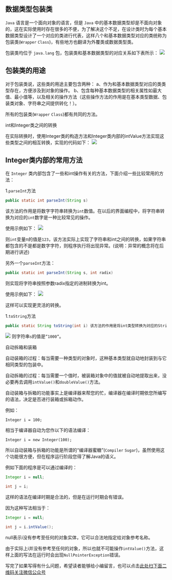 ## 数据类型包装类


`Java` 语言是一个面向对象的语言，但是 `Java` 中的基本数据类型却是不面向对象的，这在实际使用时存在很多的不便，为了解决这个不足，在设计类时为每个基本数据类型设计了一个对应的类进行代表，这样八个和基本数据类型对应的类统称为包装类(`Wrapper` `Class`)，有些地方也翻译为外覆类或数据类型类。



包装类均位于 `java.lang` 包，包装类和基本数据类型的对应关系如下表所示：
![](https://gitee.com/duchaochen/gongzhonghao/raw/master/4/35-1.jpg)

## 包装类的用途

对于包装类说，这些类的用途主要包含两种：
  a、作为和基本数据类型对应的类类型存在，方便涉及到对象的操作。
  b、包含每种基本数据类型的相关属性如最大值、最小值等，以及相关的操作方法（这些操作方法的作用是在基本类型数据、包装类对象、字符串之间提供转化！）。

所有的包装类(`Wrapper` `Class`)都有共同的方法。


int和Integer类之间的转换

在实际转换时，使用Integer类的构造方法和Integer类内部的intValue方法实现这些类型之间的相互转换，实现的代码如下：
![](https://gitee.com/duchaochen/gongzhonghao/raw/master/4/35-2.jpg)

## Integer类内部的常用方法


在 `Integer` 类内部包含了一些和int操作有关的方法，下面介绍一些比较常用的方法： 

1.`parseInt`方法

 ```java
public static int parseInt(String s)
```

该方法的作用是将数字字符串转换为`int`数值。在以后的界面编程中，将字符串转换为对应的`int`数字是一种比较常见的操作。



使用示例如下：
![](https://gitee.com/duchaochen/gongzhonghao/raw/master/4/35-6.jpg)

则`int`变量n的值是`123`，该方法实际上实现了字符串和int之间的转换，如果字符串都包含的不是都是数字字符，则程序执行将出现异常。(说明：异常的概念将在后期进行讲述)



另外一个`parseInt`方法：

  ```java
 public static int parseInt(String s, int radix)
```

则实现将字符串按照参数radix指定的进制转换为int。



使用示例如下：
![](https://gitee.com/duchaochen/gongzhonghao/raw/master/4/35-7.jpg)

这样可以实现更灵活的转换。

1.`toString`方法
```java
public static String toString(int i) 该方法的作用是将int类型转换为对应的String类型。使用示例代码如下： 
```
![](https://gitee.com/duchaochen/gongzhonghao/raw/master/4/35-8.jpg)
则字符串`s`的值是`”1000”`。


自动拆箱和装箱


自动装箱的过程：每当需要一种类型的对象时，这种基本类型就自动地封装到与它相同类型的包装中。


自动拆箱的过程：每当需要一个值时，被装箱对象中的值就被自动地提取出来，没必要再去调用`intValue()`和`doubleValue()`方法。



自动装箱与拆箱的功能事实上是编译器来帮您的忙，编译器在编译时期依您所编写的语法，决定是否进行装箱或拆箱动作。



例如：

`Integer i = 100;`

相当于编译器自动为您作以下的语法编译：

`Integer i = new Integer(100);`



所以自动装箱与拆箱的功能是所谓的“编译器蜜糖”(`Compiler` `Sugar`)，虽然使用这个功能很方便，但在程序运行阶段您得了解Java的语义。



例如下面的程序是可以通过编译的：

```java
Integer i = null;

int j = i;
```

这样的语法在编译时期是合法的，但是在运行时期会有错误。

因为这种写法相当于：
```java
Integer i = null;

int j = i.intValue();
```

null表示i没有参考至任何的对象实体，它可以合法地指定给对象参考名称。



由于实际上i并没有参考至任何的对象，所以也就不可能操作`intValue()`方法，这样上面的写法在运行时会出现`NullPointerException`错误。


写完了如果写得有什么问题，希望读者能够给小编留言，也可以点击[此处扫下面二维码关注微信公众号](https://www.ycbbs.vip/?p=28 "此处扫下面二维码关注微信公众号")